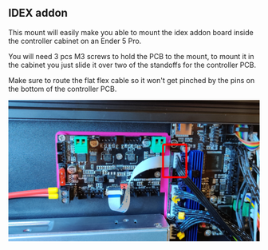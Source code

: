 ## IDEX addon

This mount will easily make you able to mount the idex addon board inside the controller cabinet on an Ender 5 Pro.

You will need 3 pcs M3 screws to hold the PCB to the mount, to mount it in the cabinet you just slide it over two of the standoffs for the controller PCB.

Make sure to route the flat flex cable so it won't get pinched by the pins on the bottom of the controller PCB.

![Cable route](https://raw.githubusercontent.com/Th3M1k3y/Ender-5/main/BIGTREETECH%20E3%20RRF%20V1.1/cablerouting.png)
